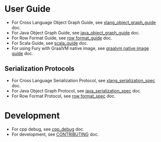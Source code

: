# User Guide
- For Cross Language Object Graph Guide, see [xlang_object_graph_guide](guide/xlang_object_graph_guide.md) doc.
- For Java Object Graph Guide, see [java_object_graph_guide](guide/java_object_graph_guide.md) doc.
- For Row Format Guide, see [row format_guide](guide/row_format_guide.md) doc.
- For Scala Guide, see [scala_guide](guide/scala_guide.md) doc.
- For using Fury with GraalVM native image, see [graalvm native image guide](guide/graalvm_guide.md) doc.

## Serialization Protocols
- For Cross Language Serialization Protocol, see [xlang_serialization_spec](specification/xlang_serialization_spec.md) doc.
- For Java Object Graph Protocol, see [java_serialization_spec](specification/java_serialization_spec.md) doc.
- For Row Format Protocol, see [row format_spec](specification/row_format.md) doc.

# Development
- For cpp debug, see [cpp_debug](cpp_debug.md) doc.
- For development, see [CONTRIBUTING](../CONTRIBUTING.md) doc.
